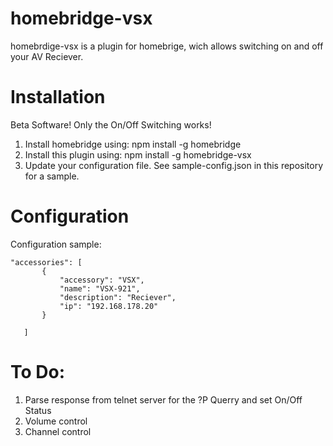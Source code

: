 # homebridge-vsx

homebrdige-vsx is a plugin for homebrige, wich allows switching on and off your AV Reciever.

# Installation

Beta Software!
Only the On/Off Switching works!

1. Install homebridge using: npm install -g homebridge
2. Install this plugin using: npm install -g homebridge-vsx
3. Update your configuration file. See sample-config.json in this repository for a sample. 

# Configuration

Configuration sample:

 ```
"accessories": [
        {
            "accessory": "VSX",
            "name": "VSX-921",
            "description": "Reciever",
            "ip": "192.168.178.20"
        }

    ]
```

# To Do:

1. Parse response from telnet server for the ?P Querry and set On/Off Status
2. Volume control
3. Channel control
